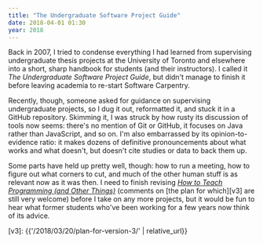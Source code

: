 ```yaml
---
title: "The Undergraduate Software Project Guide"
date: 2018-04-01 01:30
year: 2018
---
```


Back in 2007, I tried to condense everything I had learned from
supervising undergraduate thesis projects at the University of Toronto
and elsewhere into a short, sharp handbook for students (and their
instructors).  I called it *The Undergraduate Software Project Guide*,
but didn't manage to finish it before leaving academia to re-start
Software Carpentry.

Recently, though, someone asked for guidance on supervising
undergraduate projects, so I dug it out, reformatted it, and stuck it
in a GitHub repository. Skimming it, I was struck by how rusty
its discussion of tools now seems: there's no mention of Git or
GitHub, it focuses on Java rather than JavaScript, and so on. I'm also
embarrassed by its opinion-to-evidence ratio: it makes dozens of
definitive pronouncements about what works and what doesn't, but
doesn't cite studies or data to back them up.

Some parts have held up pretty well, though: how to run a meeting, how
to figure out what corners to cut, and much of the other human stuff
is as relevant now as it was then.  I need to finish revising *[How to
Teach Programming (and Other Things)][h2tp]* (comments on [the plan
for which][v3] are still very welcome) before I take on any more
projects, but it would be fun to hear what former students who've been
working for a few years now think of its advice.

[h2tp]: https://teachtogether.tech/
[v3]: {{'/2018/03/20/plan-for-version-3/' | relative_url}}
